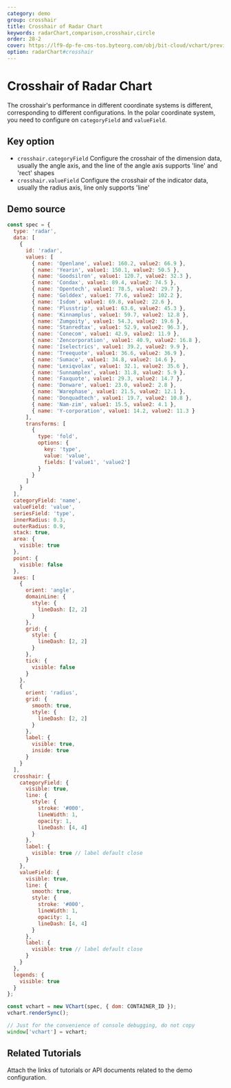 ```yaml
---
category: demo
group: crosshair
title: Crosshair of Radar Chart
keywords: radarChart,comparison,crosshair,circle
order: 28-2
cover: https://lf9-dp-fe-cms-tos.byteorg.com/obj/bit-cloud/vchart/preview/crosshair/polar-line.png
option: radarChart#crosshair
---
```


# Crosshair of Radar Chart

The crosshair's performance in different coordinate systems is different, corresponding to different configurations. In the polar coordinate system, you need to configure on `categoryField` and `valueField`.

## Key option

- `crosshair.categoryField` Configure the crosshair of the dimension data, usually the angle axis, and the line of the angle axis supports 'line' and 'rect' shapes
- `crosshair.valueField` Configure the crosshair of the indicator data, usually the radius axis, line only supports 'line'

## Demo source

```javascript livedemo
const spec = {
  type: 'radar',
  data: [
    {
      id: 'radar',
      values: [
        { name: 'Openlane', value1: 160.2, value2: 66.9 },
        { name: 'Yearin', value1: 150.1, value2: 50.5 },
        { name: 'Goodsilron', value1: 120.7, value2: 32.3 },
        { name: 'Condax', value1: 89.4, value2: 74.5 },
        { name: 'Opentech', value1: 78.5, value2: 29.7 },
        { name: 'Golddex', value1: 77.6, value2: 102.2 },
        { name: 'Isdom', value1: 69.8, value2: 22.6 },
        { name: 'Plusstrip', value1: 63.6, value2: 45.3 },
        { name: 'Kinnamplus', value1: 59.7, value2: 12.8 },
        { name: 'Zumgoity', value1: 54.3, value2: 19.6 },
        { name: 'Stanredtax', value1: 52.9, value2: 96.3 },
        { name: 'Conecom', value1: 42.9, value2: 11.9 },
        { name: 'Zencorporation', value1: 40.9, value2: 16.8 },
        { name: 'Iselectrics', value1: 39.2, value2: 9.9 },
        { name: 'Treequote', value1: 36.6, value2: 36.9 },
        { name: 'Sumace', value1: 34.8, value2: 14.6 },
        { name: 'Lexiqvolax', value1: 32.1, value2: 35.6 },
        { name: 'Sunnamplex', value1: 31.8, value2: 5.9 },
        { name: 'Faxquote', value1: 29.3, value2: 14.7 },
        { name: 'Donware', value1: 23.0, value2: 2.8 },
        { name: 'Warephase', value1: 21.5, value2: 12.1 },
        { name: 'Donquadtech', value1: 19.7, value2: 10.8 },
        { name: 'Nam-zim', value1: 15.5, value2: 4.1 },
        { name: 'Y-corporation', value1: 14.2, value2: 11.3 }
      ],
      transforms: [
        {
          type: 'fold',
          options: {
            key: 'type',
            value: 'value',
            fields: ['value1', 'value2']
          }
        }
      ]
    }
  ],
  categoryField: 'name',
  valueField: 'value',
  seriesField: 'type',
  innerRadius: 0.3,
  outerRadius: 0.9,
  stack: true,
  area: {
    visible: true
  },
  point: {
    visible: false
  },
  axes: [
    {
      orient: 'angle',
      domainLine: {
        style: {
          lineDash: [2, 2]
        }
      },
      grid: {
        style: {
          lineDash: [2, 2]
        }
      },
      tick: {
        visible: false
      }
    },
    {
      orient: 'radius',
      grid: {
        smooth: true,
        style: {
          lineDash: [2, 2]
        }
      },
      label: {
        visible: true,
        inside: true
      }
    }
  ],
  crosshair: {
    categoryField: {
      visible: true,
      line: {
        style: {
          stroke: '#000',
          lineWidth: 1,
          opacity: 1,
          lineDash: [4, 4]
        }
      },
      label: {
        visible: true // label default close
      }
    },
    valueField: {
      visible: true,
      line: {
        smooth: true,
        style: {
          stroke: '#000',
          lineWidth: 1,
          opacity: 1,
          lineDash: [4, 4]
        }
      },
      label: {
        visible: true // label default close
      }
    }
  },
  legends: {
    visible: true
  }
};

const vchart = new VChart(spec, { dom: CONTAINER_ID });
vchart.renderSync();

// Just for the convenience of console debugging, do not copy
window['vchart'] = vchart;
```

## Related Tutorials

Attach the links of tutorials or API documents related to the demo configuration.
